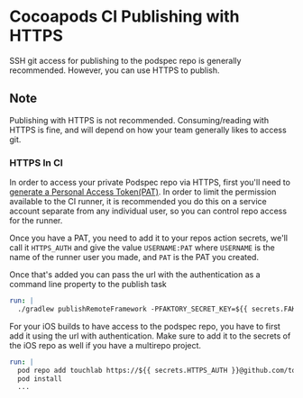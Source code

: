 # Cocoapods CI Publishing with HTTPS

SSH git access for publishing to the podspec repo is generally recommended. However, you can use HTTPS to publish.

## Note

Publishing with HTTPS is not recommended. Consuming/reading with HTTPS is fine, and will depend on how your team 
generally likes to access git.

### HTTPS In CI
In order to access your private Podspec repo via HTTPS, first you'll need to [generate a Personal Access Token(PAT)](https://docs.github.com/en/authentication/keeping-your-account-and-data-secure/creating-a-personal-access-token).
In order to limit the permission available to the CI runner, it is recommended you do this on a service account separate from
any individual user, so you can control repo access for the runner.

Once you have a PAT, you need to add it to your repos action secrets, we'll call it `HTTPS_AUTH` and give the value
`USERNAME:PAT` where `USERNAME` is the name of the runner user you made, and `PAT` is the PAT you created.

Once that's added you can pass the url with the authentication as a command line property to the publish task
```yaml
run: |
  ./gradlew publishRemoteFramework -PFAKTORY_SECRET_KEY=${{ secrets.FAKTORY_WRITE_KEY }} -PPODSPEC_URL=https://${{ secrets.HTTPS_AUTH }}@github.com/touchlab/Podspecs.git
```

For your iOS builds to have access to the podspec repo, you have to first add it using the url with authentication. Make sure
to add it to the secrets of the iOS repo as well if you have a multirepo project.
```yaml
run: |
  pod repo add touchlab https://${{ secrets.HTTPS_AUTH }}@github.com/touchlab/Podspecs.git
  pod install
  ...
```